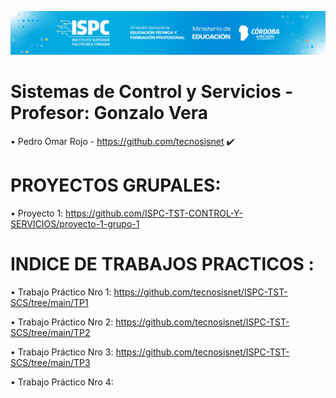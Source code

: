 ![image](https://github.com/tecnosisnet/ISPC-TST-SCS/blob/main/baner1.png)
# Sistemas de Control y Servicios  -  Profesor: Gonzalo Vera
•	Pedro Omar Rojo - https://github.com/tecnosisnet :heavy_check_mark:

# PROYECTOS GRUPALES:
• Proyecto 1: https://github.com/ISPC-TST-CONTROL-Y-SERVICIOS/proyecto-1-grupo-1

# INDICE DE TRABAJOS PRACTICOS :
•	Trabajo Práctico Nro 1:  https://github.com/tecnosisnet/ISPC-TST-SCS/tree/main/TP1

•	Trabajo Práctico Nro 2:  https://github.com/tecnosisnet/ISPC-TST-SCS/tree/main/TP2

•	Trabajo Práctico Nro 3:  https://github.com/tecnosisnet/ISPC-TST-SCS/tree/main/TP3

•	Trabajo Práctico Nro 4:




